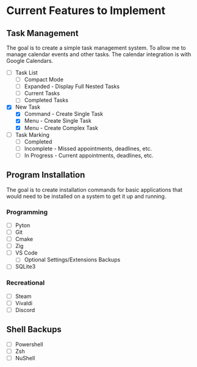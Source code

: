 # Current Features to Implement

## Task Management

The goal is to create a simple task management system. To allow me to manage
calendar events and other tasks. The calendar integration is with Google
Calendars.

- [ ] Task List
  - [ ] Compact Mode
  - [ ] Expanded - Display Full Nested Tasks
  - [ ] Current Tasks
  - [ ] Completed Tasks
- [x] New Task
  - [x] Command - Create Single Task
  - [x] Menu - Create Single Task
  - [x] Menu - Create Complex Task
- [ ] Task Marking
  - [ ] Completed
  - [ ] Incomplete - Missed appointments, deadlines, etc.
  - [ ] In Progress - Current appointments, deadlines, etc.

## Program Installation

The goal is to create installation commands for basic applications that would need to be 
installed on a system to get it up and running.

### Programming
- [ ] Pyton
- [ ] Git
- [ ] Cmake
- [ ] Zig
- [ ] VS Code
    - [ ] Optional Settings/Extensions Backups
- [ ] SQLite3

### Recreational
- [ ] Steam
- [ ] Vivaldi
- [ ] Discord

## Shell Backups
- [ ] Powershell
- [ ] Zsh
- [ ] NuShell